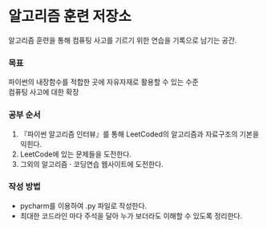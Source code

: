 # 알고리즘 훈련 저장소
알고리즘 훈련을 통해 컴퓨팅 사고를 기르기 위한 연습을 기록으로 남기는 공간.

### 목표
파이썬의 내장함수를 적합한 곳에 자유자재로 활용할 수 있는 수준  
컴퓨팅 사고에 대한 확장


### 공부 순서
1. 『파이썬 알고리즘 인터뷰』를 통해 LeetCoded의 알고리즘과 자료구조의 기본을 익힌다.
1. LeetCode에 있는 문제들을 도전한다.
1. 그외의 알고리즘 · 코딩연습 웹사이트에 도전한다.

### 작성 방법
- pycharm를 이용하여 .py 파일로 작성한다.
- 최대한 코드라인 마다 주석을 달아 누가 보더라도 이해할 수 있도록 정리한다.

